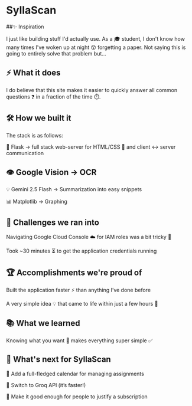# SyllaScan

##✨ Inspiration

I just like building stuff I'd actually use. As a 🎓 student, I don't know how many times I've woken up at night 😵 forgetting a paper.
Not saying this is going to entirely solve that problem but...

## ⚡ What it does

I do believe that this site makes it easier to quickly answer all common questions ❓ in a fraction of the time ⏱️.

## 🛠️ How we built it

The stack is as follows:

🐍 Flask → full stack web-server for HTML/CSS 🎨 and client ↔️ server communication

## 👁️ Google Vision → OCR

💡 Gemini 2.5 Flash → Summarization into easy snippets

📊 Matplotlib → Graphing

## 🚧 Challenges we ran into

Navigating Google Cloud Console ☁️ for IAM roles was a bit tricky 🧩

Took ~30 minutes ⏳ to get the application credentials running

## 🏆 Accomplishments we're proud of

Built the application faster ⚡ than anything I’ve done before

A very simple idea 💡 that came to life within just a few hours 🚀

## 📚 What we learned

Knowing what you want 🎯 makes everything super simple ✅

## 🔮 What's next for SyllaScan

📅 Add a full-fledged calendar for managing assignments

🚀 Switch to Groq API (it’s faster!)

💸 Make it good enough for people to justify a subscription
